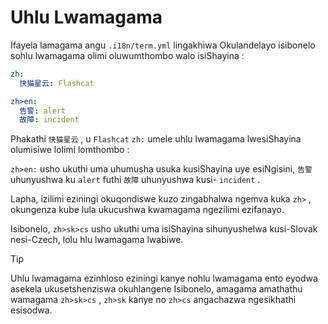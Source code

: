 # Uhlu Lwamagama

Ifayela lamagama angu `.i18n/term.yml` lingakhiwa Okulandelayo isibonelo sohlu lwamagama olimi oluwumthombo walo isiShayina :

```yml
zh:
  快猫星云: Flashcat

zh>en:
  告警: alert
  故障: incident
```

Phakathi `快猫星云` , u `Flashcat` `zh:` umele uhlu lwamagama lwesiShayina olumisiwe lolimi lomthombo :

`zh>en:` usho ukuthi uma uhumusha usuka kusiShayina uye esiNgisini, `告警` uhunyushwa ku `alert` futhi `故障` uhunyushwa kusi- `incident` .

Lapha, izilimi eziningi okuqondiswe kuzo zingabhalwa ngemva kuka `zh>` , okungenza kube lula ukucushwa kwamagama ngezilimi ezifanayo.

Isibonelo, `zh>sk>cs` usho ukuthi uma isiShayina sihunyushelwa kusi-Slovak nesi-Czech, lolu hlu lwamagama lwabiwe.

> [!TIP]
> Uhlu lwamagama ezinhloso eziningi kanye nohlu lwamagama ento eyodwa asekela ukusetshenziswa okuhlangene Isibonelo, amagama amathathu wamagama `zh>sk>cs` , `zh>sk` kanye no `zh>cs` angachazwa ngesikhathi esisodwa.